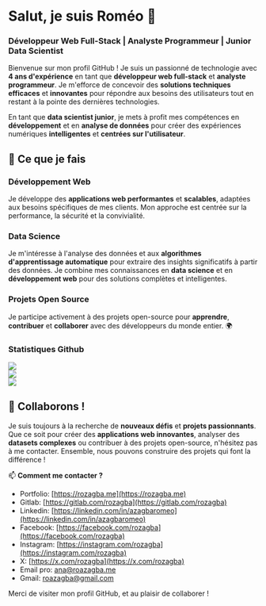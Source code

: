 # Salut, je suis Roméo 👋

### Développeur Web Full-Stack | Analyste Programmeur | Junior Data Scientist

Bienvenue sur mon profil GitHub ! Je suis un passionné de technologie avec **4 ans d'expérience** en tant que **développeur web full-stack** et **analyste programmeur**. Je m'efforce de concevoir des **solutions techniques efficaces** et **innovantes** pour répondre aux besoins des utilisateurs tout en restant à la pointe des dernières technologies.

En tant que **data scientist junior**, je mets à profit mes compétences en **développement** et en **analyse de données** pour créer des expériences numériques **intelligentes** et **centrées sur l'utilisateur**.

## 🌟 Ce que je fais

### Développement Web
Je développe des **applications web performantes** et **scalables**, adaptées aux besoins spécifiques de mes clients. Mon approche est centrée sur la performance, la sécurité et la convivialité.

### Data Science
Je m'intéresse à l'analyse des données et aux **algorithmes d'apprentissage automatique** pour extraire des insights significatifs à partir des données. Je combine mes connaissances en **data science** et en **développement web** pour des solutions complètes et intelligentes.

### Projets Open Source
Je participe activement à des projets open-source pour **apprendre**, **contribuer** et **collaborer** avec des développeurs du monde entier. 🌍

### Statistiques Github
![](https://github-readme-stats.vercel.app/api?username=roazagba&theme=dark&hide_border=false&include_all_commits=true&count_private=true)<br/>
![](https://github-readme-streak-stats.herokuapp.com/?user=roazagba&theme=dark&hide_border=false)<br/>
![](https://github-readme-stats.vercel.app/api/top-langs/?username=roazagba&theme=dark&hide_border=false&include_all_commits=true&count_private=true&layout=compact)

## 💬 Collaborons !

Je suis toujours à la recherche de **nouveaux défis** et **projets passionnants**. Que ce soit pour créer des **applications web innovantes**, analyser des **datasets complexes** ou contribuer à des projets open-source, n'hésitez pas à me contacter. Ensemble, nous pouvons construire des projets qui font la différence !

📫 **Comment me contacter ?**
- Portfolio: [https://rozagba.me](https://rozagba.me)
- Gitlab: [https://gitlab.com/rozagba](https://gitlab.com/rozagba)
- Linkedin: [https://linkedin.com/in/azagbaromeo](https://linkedin.com/in/azagbaromeo)
- Facebook: [https://facebook.com/rozagba](https://facebook.com/rozagba)
- Instagram: [https://instagram.com/rozagba](https://instagram.com/rozagba)
- X: [https://x.com/rozagba](https://x.com/rozagba)
- Email pro: [ana@roazagba.me](mailto:ana@roazagba.me)
- Gmail: [roazagba@gmail.com](mailto:roazagba@gmail.com)

Merci de visiter mon profil GitHub, et au plaisir de collaborer !
